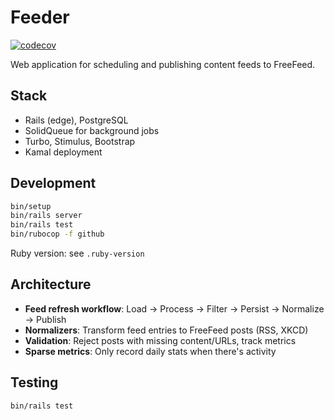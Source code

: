 # Feeder

[![codecov](https://codecov.io/gh/dreikanter/f2/graph/badge.svg?token=YOUR_TOKEN)](https://codecov.io/gh/dreikanter/f2)

Web application for scheduling and publishing content feeds to FreeFeed.

## Stack

- Rails (edge), PostgreSQL
- SolidQueue for background jobs
- Turbo, Stimulus, Bootstrap
- Kamal deployment

## Development

```bash
bin/setup
bin/rails server
bin/rails test
bin/rubocop -f github
```

Ruby version: see `.ruby-version`

## Architecture

- **Feed refresh workflow**: Load → Process → Filter → Persist → Normalize → Publish
- **Normalizers**: Transform feed entries to FreeFeed posts (RSS, XKCD)
- **Validation**: Reject posts with missing content/URLs, track metrics
- **Sparse metrics**: Only record daily stats when there's activity

## Testing

```bash
bin/rails test
```
